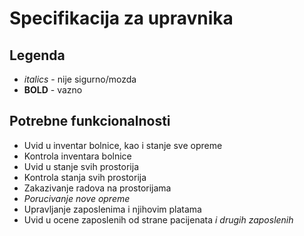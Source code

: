# Specifikacija za upravnika

## Legenda

- *italics* - nije sigurno/mozda
- **BOLD** - vazno

## Potrebne funkcionalnosti

- Uvid u inventar bolnice, kao i stanje sve opreme
- Kontrola inventara bolnice
- Uvid u stanje svih prostorija
- Kontrola stanja svih prostorija
- Zakazivanje radova na prostorijama
- *Porucivanje nove opreme*
- Upravljanje zaposlenima i njihovim platama
- Uvid u ocene zaposlenih od strane pacijenata *i drugih zaposlenih*
